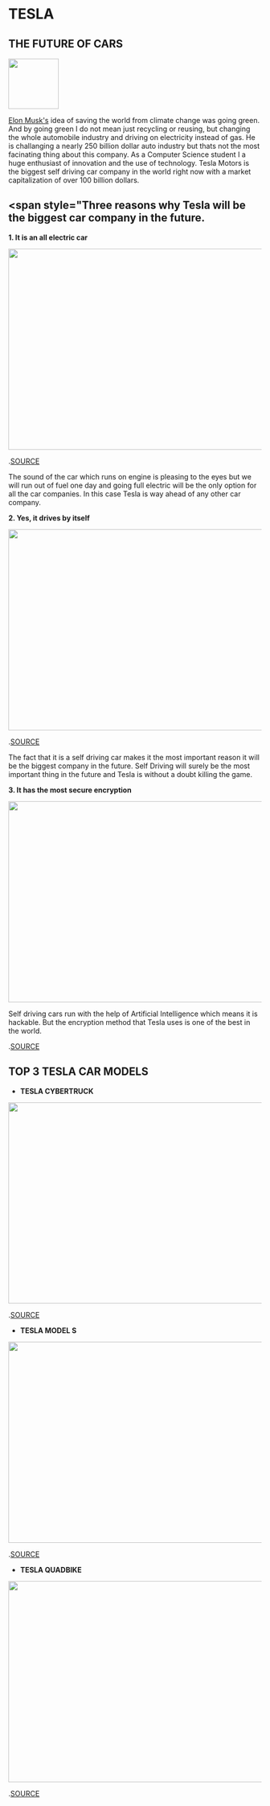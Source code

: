 # TESLA      
## THE FUTURE OF CARS

<img src= "https://www.tesla.com/sites/default/files/images/tesla_logo.jpg" height="100" width="100">



[Elon Musk's](https://en.wikipedia.org/wiki/Elon_Musk/ "Title") idea of saving the world from climate change was going green. And by going green I do not mean just recycling or reusing, but changing the whole automobile industry and driving on electricity instead of gas. He is challanging a nearly 250 billion dollar auto industry but thats not the most facinating thing about this company. As a Computer Science student I a huge enthusiast of innovation and the use of technology. Tesla Motors is the biggest self driving car company in the world right now with a market capitalization of over 100 billion dollars. 


## <span style="Three reasons why Tesla will be the biggest car company in the future</span>.

**1. It is an all electric car**

<img src= "https://media.wired.com/photos/5d856d26e0e34e00092662b7/master/w_2560%2Cc_limit/Transpo-Tesla_19256007023034-c.jpg" height="400" width="600">

.[SOURCE](https://media.wired.com/photos/5d856d26e0e34e00092662b7/master/w_2560%2Cc_limit/Transpo-Tesla_19256007023034-c.jpg)

The sound of the car which runs on engine is pleasing to the eyes but we will run out of fuel one day and going full electric will be the only option for all the car companies. In this case Tesla is way ahead of any other car company. 

**2. Yes, it drives by itself**


<img src= "https://cnet4.cbsistatic.com/img/CKUQHSVJAVTl5aK3aIChuiTYkH4=/940x0/2019/09/30/ceb4d8b5-927b-4e2a-a1be-35076107d4da/tesla.jpg" height="400" width="600">

.[SOURCE](ttps://cnet4.cbsistatic.com/img/CKUQHSVJAVTl5aK3aIChuiTYkH4=/940x0/2019/09/30/ceb4d8b5-927b-4e2a-a1be-35076107d4da/tesla.jpg)


The fact that it is a self driving car makes it the most important reason it will be the biggest company in the future. Self Driving will surely be the most important thing in the future and Tesla is without a doubt killing the game. 

**3. It has the most secure encryption**

<img src= "https://hexus.net/media/uploaded/2018/9/cdb3a881-cb71-4b81-8e93-b0ed2c5bf018.jpg" height="400" width="600">

Self driving cars run with the help of Artificial Intelligence which means it is hackable. But the encryption method that Tesla uses is one of the best in the world. 

.[SOURCE](https://hexus.net/media/uploaded/2018/9/cdb3a881-cb71-4b81-8e93-b0ed2c5bf018.jpg)

## TOP 3 TESLA CAR MODELS 

- **TESLA CYBERTRUCK**

<img src= "https://i.insider.com/5dd7f73efd9db269c1036f38?width=1100&format=jpeg&auto=webp" height="400" width="600">

.[SOURCE](https://i.insider.com/5dd7f73efd9db269c1036f38?width=1100&format=jpeg&auto=webp)


- **TESLA MODEL S**

<img src= "https://s.aolcdn.com/dims-global/dims3/GLOB/legacy_thumbnail/640x400/quality/80/https://s.aolcdn.com/commerce/autodata/images/USC70TSC024B021001.jpg"
 height="400" width="600">
 
.[SOURCE](https://s.aolcdn.com/dims-global/dims3/GLOB/legacy_thumbnail/640x400/quality/80/https://s.aolcdn.com/commerce/autodata/images/USC70TSC024B021001.jpg)

- **TESLA QUADBIKE**

<img src= "https://netrinoimages.s3.eu-west-2.amazonaws.com/2017/08/17/464255/265088/tesla_cyberquad_2019_3d_model_c4d_max_obj_fbx_ma_lwo_3ds_3dm_stl_2783818_o.png"
 height="400" width="600">
 
 .[SOURCE](https://netrinoimages.s3.eu-west-2.amazonaws.com/2017/08/17/464255/265088/tesla_cyberquad_2019_3d_model_c4d_max_obj_fbx_ma_lwo_3ds_3dm_stl_2783818_o.png)
 
 







  


